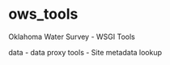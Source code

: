 ows_tools
=========

Oklahoma Water Survey - WSGI Tools

data - data proxy
tools - Site metadata lookup
